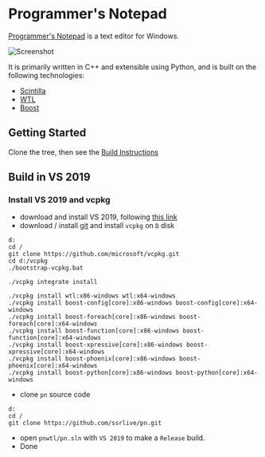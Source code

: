 # Programmer's Notepad

[Programmer's Notepad](http://www.pnotepad.org/) is a text editor for Windows.

![Screenshot](http://www.pnotepad.org/images/home1.png)

It is primarily written in C++ and extensible using Python, and is built on the following technologies:
  - [Scintilla](https://www.scintilla.org/)
  - [WTL](http://sourceforge.net/projects/wtl/)
  - [Boost](http://www.boost.org/)

## Getting Started

Clone the tree, then see the [Build Instructions](http://pnotepad.org/docs/dev/how_to_compile_pn/)

## Build in VS 2019

### Install VS 2019 and vcpkg

- download and install VS 2019, following [this link](https://visualstudio.microsoft.com/downloads/)
- download / install [git](https://git-scm.com/) and install `vcpkg` on `D` disk
```
d:
cd /
git clone https://github.com/microsoft/vcpkg.git
cd d:/vcpkg
./bootstrap-vcpkg.bat

./vcpkg integrate install

./vcpkg install wtl:x86-windows wtl:x64-windows
./vcpkg install boost-config[core]:x86-windows boost-config[core]:x64-windows
./vcpkg install boost-foreach[core]:x86-windows boost-foreach[core]:x64-windows
./vcpkg install boost-function[core]:x86-windows boost-function[core]:x64-windows
./vcpkg install boost-xpressive[core]:x86-windows boost-xpressive[core]:x64-windows
./vcpkg install boost-phoenix[core]:x86-windows boost-phoenix[core]:x64-windows
./vcpkg install boost-python[core]:x86-windows boost-python[core]:x64-windows
```
- clone `pn` source code
```
d:
cd /
git clone https://github.com/ssrlive/pn.git
```
- open `pnwtl/pn.sln` with `VS 2019` to make a `Release` build.
- Done
